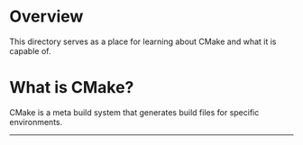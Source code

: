 # Overview
This directory serves as a place for learning about CMake and what it is capable of.

# What is CMake?
CMake is a meta build system that generates build files for specific environments.
***